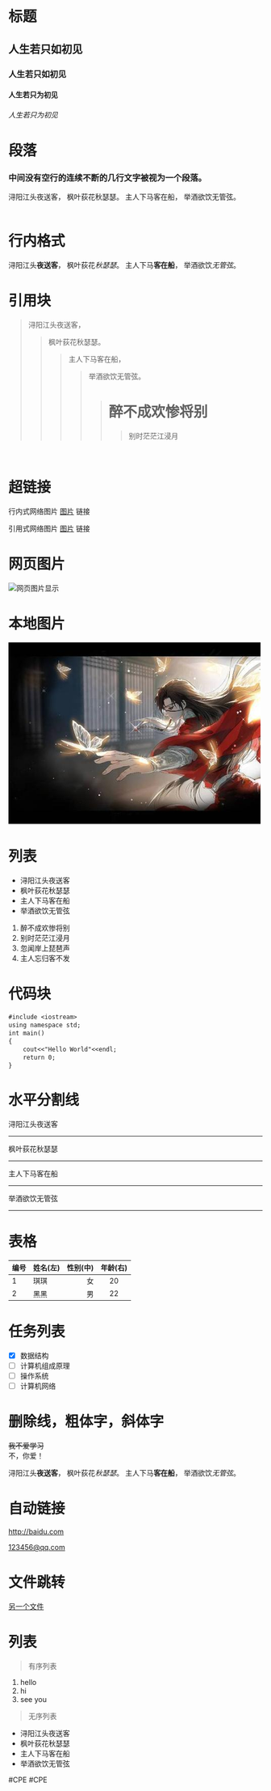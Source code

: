 
# 标题
## 人生若只如初见
### 人生若只如初见
#### 人生若只为初见
###### 人生若只为初见  


# 段落
### 中间没有空行的连续不断的几行文字被视为一个段落。
浔阳江头夜送客，
枫叶荻花秋瑟瑟。
主人下马客在船，
举酒欲饮无管弦。  
<br/>


# 行内格式
浔阳江头**夜送客**，
枫叶荻花*秋瑟瑟*。
主人下马**客在船**，
举酒欲饮*无管弦*。
<br/>

# 引用块
>浔阳江头夜送客，
>>枫叶荻花秋瑟瑟。
>>>主人下马客在船，
>>>>举酒欲饮无管弦。
>>>>># 醉不成欢惨将别
>>>>>>别时茫茫江浸月
<br/>


# 超链接
行内式网络图片 [图片](https://image.baidu.com/search/detail?ct=503316480&z=0&ipn=d&word=%E6%98%9F%E7%A9%BA%E5%9B%BE%E7%89%87&hs=2&pn=4&spn=0&di=139810&pi=0&rn=1&tn=baiduimagedetail&is=0%2C0&ie=utf-8&oe=utf-8&cl=2&lm=-1&cs=2147496214%2C1127277496&os=976346410%2C457490794&simid=4248091703%2C515541735&adpicid=0&lpn=0&ln=30&fr=ala&fm=&sme=&cg=&bdtype=0&oriquery=%E6%98%9F%E7%A9%BA%E5%9B%BE%E7%89%87&objurl=https%3A%2F%2Fgimg2.baidu.com%2Fimage_search%2Fsrc%3Dhttp%3A%2F%2Fcdn.duitang.com%2Fuploads%2Fitem%2F201511%2F13%2F20151113085245_jHAd2.jpeg%26refer%3Dhttp%3A%2F%2Fcdn.duitang.com%26app%3D2002%26size%3Df9999%2C10000%26q%3Da80%26n%3D0%26g%3D0n%26fmt%3Djpeg%3Fsec%3D1621433852%26t%3D128f921ca7448475e2be700719690ea1&fromurl=ippr_z2C%24qAzdH3FAzdH3Fooo_z%26e3B17tpwg2_z%26e3Bv54AzdH3Frj5rsjAzdH3F4ks52AzdH3F9bab0cnclAzdH3F1jpwtsAzdH3F&gsm=5&islist=&querylist=) 链接  

引用式网络图片 [图片][1] 链接

[1]:https://gimg2.baidu.com/image_search/src=http%3A%2F%2Fnimg.ws.126.net%2F%3Furl%3Dhttp%253A%252F%252Fdingyue.ws.126.net%252F2021%252F0419%252F5743d2bdp00qrsqya00nbc000tx00fxc.png%26thumbnail%3D650x2147483647%26quality%3D80%26type%3Djpg&refer=http%3A%2F%2Fnimg.ws.126.net&app=2002&size=f9999,10000&q=a80&n=0&g=0n&fmt=jpeg?sec=1621434079&t=c4ddf9ed7a9956f0d4c64767d1bd62b1

# 网页图片
![网页图片显示](https://gimg2.baidu.com/image_search/src=http%3A%2F%2Fnimg.ws.126.net%2F%3Furl%3Dhttp%253A%252F%252Fdingyue.ws.126.net%252F2021%252F0419%252F88ce4ea9p00qrsqya00syc000rf00gwc.png%26thumbnail%3D650x2147483647%26quality%3D80%26type%3Djpg&refer=http%3A%2F%2Fnimg.ws.126.net&app=2002&size=f9999,10000&q=a80&n=0&g=0n&fmt=jpeg?sec=1621434211&t=3e240c716149641f05c26982789f28ce)

# 本地图片
![本地图片跳转](huacheng.jpg)

# 列表
- 浔阳江头夜送客
- 枫叶荻花秋瑟瑟
- 主人下马客在船
- 举酒欲饮无管弦
  
1. 醉不成欢惨将别
2. 别时茫茫江浸月
3. 忽闻岸上琵琶声
4. 主人忘归客不发

# 代码块
``` 
#include <iostream>
using namespace std;
int main()
{
    cout<<"Hello World"<<endl;
    return 0;
}
```

# 水平分割线
浔阳江头夜送客
****
枫叶荻花秋瑟瑟
- - - 
主人下马客在船
- - -
举酒欲饮无管弦
*****

# 表格  

| 编号 |姓名(左)| 性别(中)|年龄(右)|
|----- |:-----|-----:|:------:|
|1|琪琪|女|20|
|2|黑黑|男|22|

# 任务列表
- [x] 数据结构
- [ ] 计算机组成原理
- [ ] 操作系统
- [ ] 计算机网络

# 删除线，粗体字，斜体字
~~我不爱学习~~
&emsp;&emsp;  
不，你爱！  

浔阳江头**夜送客**，
枫叶荻花*秋瑟瑟*。
主人下马**客在船**，
举酒欲饮*无管弦*。

# 自动链接
http://baidu.com
  
<123456@qq.com>

# 文件跳转
[另一个文件](work.md)

# 列表
>有序列表
1. hello 
2. hi
3. see you
>无序列表
* 浔阳江头夜送客
* 枫叶荻花秋瑟瑟
* 主人下马客在船
* 举酒欲饮无管弦  









#CPE
#CPE
